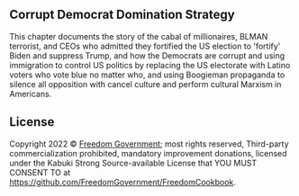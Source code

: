 ## Corrupt Democrat Domination Strategy

This chapter documents the story of the cabal of millionaires, BLMAN terrorist, and CEOs who admitted they fortified the US election to 'fortify' Biden and suppress Trump, and how the Democrats are corrupt and using immigration to control US politics by replacing the US electorate with Latino voters who vote blue no matter who, and using Boogieman propaganda to silence all opposition with cancel culture and perform cultural Marxism in Americans.

## License

Copyright 2022 © [Freedom Government](https://github.com/FreedomGovernment); most rights reserved, Third-party commercialization prohibited, mandatory improvement donations, licensed under the Kabuki Strong Source-available License that YOU MUST CONSENT TO at <https://github.com/FreedomGovernment/FreedomCookbook>.
